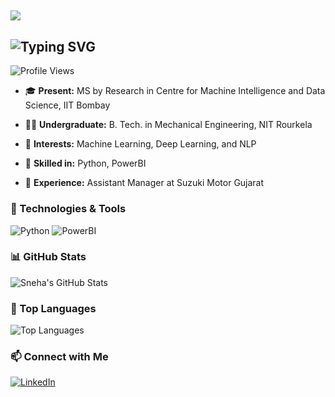## <img src="https://readme-typing-svg.herokuapp.com?color=B837D4FF&center=false&vCenter=false&width=450&lines=Hi+there+👋" />
## <img src="https://readme-typing-svg.herokuapp.com?color=F75C7E&center=false&vCenter=false&width=450&lines=This+is+Sneha!;Welcome+to+my+GitHub+Profile!" alt="Typing SVG" />

<!--
**snehaoram/snehaoram** is a ✨ _special_ ✨ repository because its `README.md` (this file) appears on your GitHub profile.
-->
![Profile Views](https://komarev.com/ghpvc/?username=snehaoram&color=blue)

- 🎓 **Present:** MS by Research in Centre for Machine Intelligence and Data Science, IIT Bombay
- 👩‍🎓 **Undergraduate:** B. Tech. in Mechanical Engineering, NIT Rourkela

- 🤌 **Interests:** Machine Learning, Deep Learning, and NLP
- 🤹 **Skilled in:** Python, PowerBI

- 🏢 **Experience:** Assistant Manager at Suzuki Motor Gujarat

### 🔧 Technologies & Tools
![Python](https://img.shields.io/badge/-Python-333?style=flat&logo=python)
![PowerBI](https://img.shields.io/badge/-PowerBI-F2C811?style=flat&logo=powerbi)

### 📊 GitHub Stats
![Sneha's GitHub Stats](https://github-readme-stats.vercel.app/api?username=snehaoram&show_icons=true&theme=radical)

### 🌟 Top Languages
![Top Languages](https://github-readme-stats.vercel.app/api/top-langs/?username=snehaoram&layout=compact&theme=radical)

### 📫 Connect with Me
[![LinkedIn](https://img.shields.io/badge/-LinkedIn-0077B5?style=flat&logo=linkedin)](https://www.linkedin.com/in/sneha-oram-a85b2866/)

